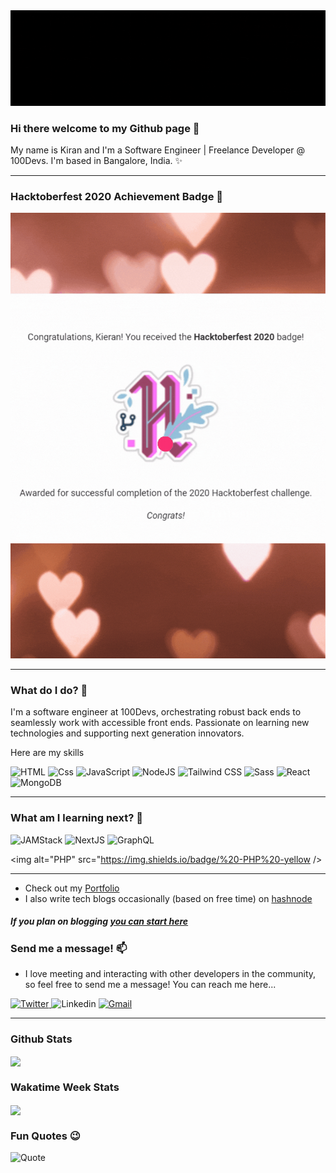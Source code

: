 <img src="/mybanner.gif" alt="banner" />

### Hi there welcome to my Github page 👋

My name is Kiran and I'm a Software Engineer | Freelance Developer @ 100Devs. I'm based in Bangalore, India. ✨

---

### Hacktoberfest 2020 Achievement Badge 📛

<img src="/hacktoberbadge.gif" alt="hacktoberbadge" />

---

### What do I do?  🔭

I'm a software engineer at 100Devs, orchestrating robust back ends to seamlessly work with accessible front ends. Passionate on learning new technologies and supporting next generation innovators.

Here are my skills
<p>
  
<img alt="HTML" src="https://img.shields.io/badge/HTML-E34F26?logo=html5&logoColor=white&style=for-the-badge" />

<img alt="Css" src="https://img.shields.io/badge/CSS-1572B6?logo=css3&logoColor=white&style=for-the-badge" />

<img alt="JavaScript" src="https://img.shields.io/badge/JavaScript-F7DF1E?logo=javascript&logoColor=white&style=for-the-badge" />

<img alt="NodeJS" src="https://img.shields.io/badge/NodeJS-339933?nodejs&logoColor=white&style=for-the-badge" />

<img alt="Tailwind CSS" src="https://img.shields.io/badge/TailwindCSS-38B28C?tailwindcss&logoColor=white&style=for-the-badge" />

<img alt="Sass" src="https://img.shields.io/badge/Sass-CC6699?logo=sass&logoColor=white&style=for-the-badge" />

<img alt="React" src="https://img.shields.io/badge/React-61DAFB?logo=react&logoColor=white&style=for-the-badge" />
  
<img alt="MongoDB" src="https://img.shields.io/badge/MongoDB-47A248?logo=mongodb&logoColor=white&style=for-the-badge" />


</p>

---

 ### What am I learning next? 🌱
 

 <p>

<img alt="JAMStack" src="https://img.shields.io/badge/JAM-Stack-red" />
  
<img alt="NextJS" src="https://img.shields.io/badge/Next-JS-brightgreen" />
  
<img alt="GraphQL" src="https://img.shields.io/badge/Graph-QL-blueviolet" />

<img alt="PHP" src="https://img.shields.io/badge/%20-PHP%20-yellow />

 
</p> 

---

- Check out my <a href="https://kiraniyerdev.netlify.app/">Portfolio</a>
- I also write tech blogs occasionally (based on free time) on <a href="https://hashnode.com/@Memphis1983">hashnode</a> 

##### If you plan on blogging <a href="https://hashnode.com/@Memphis1983/joinme">you can start here</a>


### Send me a message! 📫 

- I love meeting and interacting with other developers in the community, so feel free to send me a message! You can reach me here... 

<p>
  <a href="https://twitter.com/_amyourdadday">  
    <img alt="Twitter" src="https://img.shields.io/badge/Twitter-1DA1F2?logo=twitter&logoColor=white&style=for-the-badge" />
    </a>
  <a href"https://www.linkedin.com/in/kiraniyer/">
    <img alt="Linkedin" src="https://img.shields.io/badge/Linkedin-0077B5?logo=linkedin&logoColor=white&style=for-the-badge" />
  </a>
  <a href="mailto:kiran.iyer83@gmail.com?subject="HTML link">
   <img alt="Gmail" src="https://img.shields.io/badge/Gmail-D14836?logo=gmail&logoColor=white&style=for-the-badge" />                                                         
   </a>
  
</p>

---

### Github Stats
 
<img align="center" src="https://github-readme-stats.vercel.app/api?username=memphis1983&count_private=true&title_color=FD9047&icon_color=FD9047&text_color=0C2233&custom_title=Kieran+Iyer's+GitHub+Stats&show_icons=true"
/>
 
### Wakatime Week Stats

<img align="center" src="https://github-readme-stats.vercel.app/api/wakatime?username=kieran_memphis"/>


### Fun Quotes 😉

![Quote](https://github-readme-quotes.herokuapp.com/quote)
